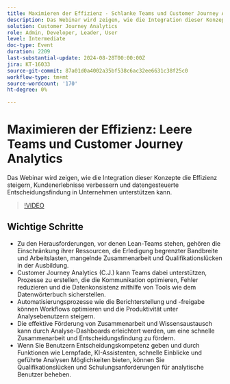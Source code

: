 ```yaml
---
title: Maximieren der Effizienz - Schlanke Teams und Customer Journey Analytics
description: Das Webinar wird zeigen, wie die Integration dieser Konzepte die Effizienz steigern, Kundenerlebnisse verbessern und datengesteuerte Entscheidungsfindung in Unternehmen unterstützen kann.
solution: Customer Journey Analytics
role: Admin, Developer, Leader, User
level: Intermediate
doc-type: Event
duration: 2209
last-substantial-update: 2024-08-28T00:00:00Z
jira: KT-16033
source-git-commit: 87a01d0a4002a35bf538c6ac32ee6631c38f25c0
workflow-type: tm+mt
source-wordcount: '170'
ht-degree: 0%

---
```



# Maximieren der Effizienz: Leere Teams und Customer Journey Analytics

Das Webinar wird zeigen, wie die Integration dieser Konzepte die Effizienz steigern, Kundenerlebnisse verbessern und datengesteuerte Entscheidungsfindung in Unternehmen unterstützen kann.

>[!VIDEO](https://video.tv.adobe.com/v/3432998/?learn=on)

## Wichtige Schritte

* Zu den Herausforderungen, vor denen Lean-Teams stehen, gehören die Einschränkung ihrer Ressourcen, die Erledigung begrenzter Bandbreite und Arbeitslasten, mangelnde Zusammenarbeit und Qualifikationslücken in der Ausbildung.
* Customer Journey Analytics (C.J.) kann Teams dabei unterstützen, Prozesse zu erstellen, die die Kommunikation optimieren, Fehler reduzieren und die Datenkonsistenz mithilfe von Tools wie dem Datenwörterbuch sicherstellen.
* Automatisierungsprozesse wie die Berichterstellung und -freigabe können Workflows optimieren und die Produktivität unter Analysebenutzern steigern.
* Die effektive Förderung von Zusammenarbeit und Wissensaustausch kann durch Analyse-Dashboards erleichtert werden, um eine schnelle Zusammenarbeit und Entscheidungsfindung zu fördern.
* Wenn Sie Benutzern Entscheidungskompetenz geben und durch Funktionen wie Lernpfade, KI-Assistenten, schnelle Einblicke und geführte Analysen Möglichkeiten bieten, können Sie Qualifikationslücken und Schulungsanforderungen für analytische Benutzer beheben.
